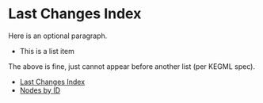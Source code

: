 # Last Changes Index

Here is an optional paragraph.

- This is a list item

The above is fine, just cannot appear before another list (per KEGML spec).

- [Last Changes Index](./changes.md)
- [Nodes by ID](./nodes.tsv)
